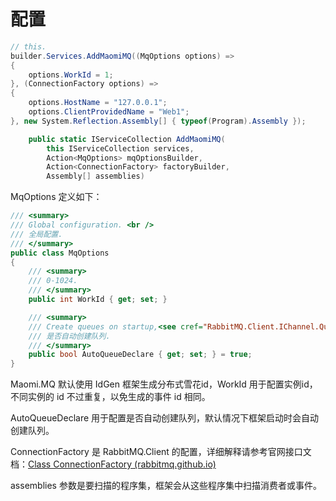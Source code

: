 # 配置

```csharp
// this.
builder.Services.AddMaomiMQ((MqOptions options) =>
{
	options.WorkId = 1;
}, (ConnectionFactory options) =>
{
	options.HostName = "127.0.0.1";
	options.ClientProvidedName = "Web1";
}, new System.Reflection.Assembly[] { typeof(Program).Assembly });
```

```csharp
    public static IServiceCollection AddMaomiMQ(
        this IServiceCollection services,
        Action<MqOptions> mqOptionsBuilder,
        Action<ConnectionFactory> factoryBuilder,
        Assembly[] assemblies)
```



MqOptions 定义如下：

```csharp
/// <summary>
/// Global configuration. <br />
/// 全局配置.
/// </summary>
public class MqOptions
{
    /// <summary>
    /// 0-1024.
    /// </summary>
    public int WorkId { get; set; }

    /// <summary>
    /// Create queues on startup,<see cref="RabbitMQ.Client.IChannel.QueueDeclareAsync"/>.<br />
    /// 是否自动创建队列.
    /// </summary>
    public bool AutoQueueDeclare { get; set; } = true;
}
```



Maomi.MQ 默认使用 IdGen 框架生成分布式雪花id，WorkId 用于配置实例id，不同实例的 id 不过重复，以免生成的事件 id 相同。

AutoQueueDeclare 用于配置是否自动创建队列，默认情况下框架启动时会自动创建队列。



ConnectionFactory 是 RabbitMQ.Client 的配置，详细解释请参考官网接口文档：[Class ConnectionFactory (rabbitmq.github.io)](https://rabbitmq.github.io/rabbitmq-dotnet-client/api/RabbitMQ.Client.ConnectionFactory.html)

assemblies 参数是要扫描的程序集，框架会从这些程序集中扫描消费者或事件。